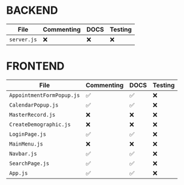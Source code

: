 

# BACKEND

| File         | Commenting | DOCS  | Testing | 
| ------------ | ------     | ------| ------- | 
| `server.js`  | ❌         | ❌    |  ❌      | 

# FRONTEND

| File                      | Commenting | DOCS  | Testing | 
| ------------------------- | ---------- | ----- | ------- | 
| `AppointmentFormPopup.js` | ✅         | ✅     |  ❌     |
| `CalendarPopup.js`        | ✅         | ✅     |  ❌     |
| `MasterRecord.js`         | ❌         | ❌     |  ❌     |
| `CreateDemographic.js`    | ❌         | ❌     |  ❌     |
| `LoginPage.js`            | ✅         | ✅     |  ❌     |
| `MainMenu.js`             | ❌         | ❌     |  ❌     |
| `Navbar.js`               | ✅         | ✅     |  ❌     |
| `SearchPage.js`           | ✅         | ✅     |  ❌     |
| `App.js`                  | ✅         | ✅     |  ❌     |